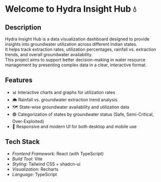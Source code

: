 # Welcome to Hydra Insight Hub 💧  

## Description  
Hydra Insight Hub is a data visualization dashboard designed to provide insights into groundwater utilization across different Indian states.  
It helps track extraction rates, utilization percentages, rainfall vs. extraction trends, and overall groundwater availability.  
This project aims to support better decision-making in water resource management by presenting complex data in a clear, interactive format.  

## Features  
- 📊 Interactive charts and graphs for utilization rates  
- 🌦 Rainfall vs. groundwater extraction trend analysis  
- 🗺 State-wise groundwater availability and utilization data  
- 🟢 Categorization of states by groundwater status (Safe, Semi-Critical, Over-Exploited)  
- 📱 Responsive and modern UI for both desktop and mobile use  

## Tech Stack  
- *Frontend Framework:* React (with TypeScript)  
- *Build Tool:* Vite  
- *Styling:* Tailwind CSS + shadcn-ui  
- *Visualization:* Recharts  
- *Language:* TypeScript
